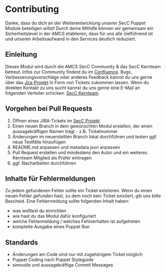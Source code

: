 # Contributing

Danke, dass du dich an der Weiterentwicklung unserer SecC Puppet Module beteiligen willst! Durch deine Mithilfe können wir gemeinsam ein Sicherheitslevel in der AMCS etablieren, dass für uns alle zielführend ist und unseren 
Arbeitsaufwand in den Services deutlich reduziert.

## Einleitung

Dieses Modul wird durch die AMCS SecC Community & das SecC Kernteam betreut. Infos zur Community findest du im [Confluence](https://confluence.t-systems-mms.eu/display/asc).
Bugs, Verbesserungsvorschläge oder anderes Feedback kannst du uns gerne über das [Jira-Projekt](https://jira.t-systems-mms.eu/projects/ASC) in Form von Tickets zukommen lassen.
Wenn du direkten Kontakt zu uns sucht kannst du uns gerne eine E-Mail an folgenden Verteiler schicken: [SecC Kernteam](mailto:amcs-secc-kernteam@mms-support.de).

## Vorgehen bei Pull Requests

1. Öffnen eines JIRA-Tickets im [SecC Projekt](https://projectcenter.t-systems-mms.eu/jira/secure/CreateIssueDetails!init.jspa?pid=15993&summary=secc_sshd%20changeme&issuetype=13&priority=5&description=Beschreibung&components=21136)
2. Einen neuen Branch in dem gewünschten Modul erstellen, der einen aussagekräftigen Namen trägt - z.B. Ticketnummer
3. Änderungen im neuerstellten Branch lokal durchführen und testen ggf. neue Testfälle hinzufügen
4. README.md anpassen und metadata.json anpassen
5. Pull Request erstellen und mindestens den Autor und ein weiteres Kernteam Mitglied als Prüfer eintragen
6. ggf. Nacharbeiten durchführen

## Inhalte für Fehlermeldungen

Zu jedem gefundenen Fehler sollte ein Ticket existieren. Wenn du einen neuen Fehler gefunden hast, zu dem noch kein Ticket existiert, gib uns bitte Bescheid.
Eine Fehlermeldung sollte folgenden Inhalt haben:

* was wolltest du einrichten
* wie hast du das Modul dafür konfiguriert
* welche Fehlermeldung / welches Fehlverhalten ist aufgetreten
* komplette Ausgabe eines Puppet Run

## Standards

* Änderungen am Code sind nur mit zugehörigem Ticket möglich
* Puppet Coding nach Puppet Styleguide
* sinnvolle und aussagekräftige Commit Messages
